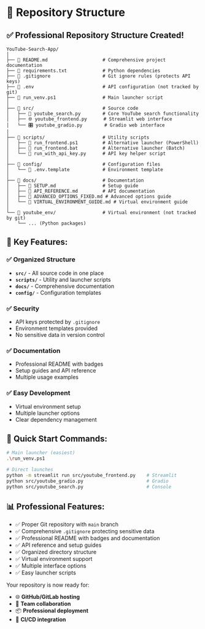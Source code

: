 # 📁 Repository Structure

## ✅ **Professional Repository Structure Created!**

```
YouTube-Search-App/
│
├── 📄 README.md                    # Comprehensive project documentation
├── 📄 requirements.txt             # Python dependencies
├── 📄 .gitignore                   # Git ignore rules (protects API keys)
├── 📄 .env                         # API configuration (not tracked by git)
├── 📄 run_venv.ps1                 # Main launcher script
│
├── 📁 src/                         # Source code
│   ├── 🐍 youtube_search.py        # Core YouTube search functionality
│   ├── 🌐 youtube_frontend.py      # Streamlit web interface  
│   └── 🎛️ youtube_gradio.py        # Gradio web interface
│
├── 📁 scripts/                     # Utility scripts
│   ├── 📄 run_frontend.ps1         # Alternative launcher (PowerShell)
│   ├── 📄 run_frontend.bat         # Alternative launcher (Batch)
│   └── 🐍 run_with_api_key.py      # API key helper script
│
├── 📁 config/                      # Configuration files
│   └── 📄 .env.template            # Environment template
│
├── 📁 docs/                        # Documentation
│   ├── 📖 SETUP.md                 # Setup guide
│   ├── 📖 API_REFERENCE.md         # API documentation
│   ├── 📖 ADVANCED_OPTIONS_FIXED.md # Advanced options guide
│   └── 📖 VIRTUAL_ENVIRONMENT_GUIDE.md # Virtual environment guide
│
└── 📁 youtube_env/                 # Virtual environment (not tracked by git)
    └── ... (Python packages)
```

## 🎯 **Key Features:**

### ✅ **Organized Structure**
- **`src/`** - All source code in one place
- **`scripts/`** - Utility and launcher scripts
- **`docs/`** - Comprehensive documentation
- **`config/`** - Configuration templates

### ✅ **Security**
- API keys protected by `.gitignore`
- Environment templates provided
- No sensitive data in version control

### ✅ **Documentation**
- Professional README with badges
- Setup guides and API reference
- Multiple usage examples

### ✅ **Easy Development**
- Virtual environment setup
- Multiple launcher options
- Clear dependency management

## 🚀 **Quick Start Commands:**

```bash
# Main launcher (easiest)
.\run_venv.ps1

# Direct launches
python -m streamlit run src/youtube_frontend.py    # Streamlit
python src/youtube_gradio.py                       # Gradio
python src/youtube_search.py                       # Console
```

## 📊 **Professional Features:**

- ✅ Proper Git repository with `main` branch
- ✅ Comprehensive `.gitignore` protecting sensitive data
- ✅ Professional README with badges and documentation
- ✅ API reference and setup guides
- ✅ Organized directory structure
- ✅ Virtual environment support
- ✅ Multiple interface options
- ✅ Easy launcher scripts

Your repository is now ready for:
- 🌐 **GitHub/GitLab hosting**
- 👥 **Team collaboration** 
- 📦 **Professional deployment**
- 🔄 **CI/CD integration**